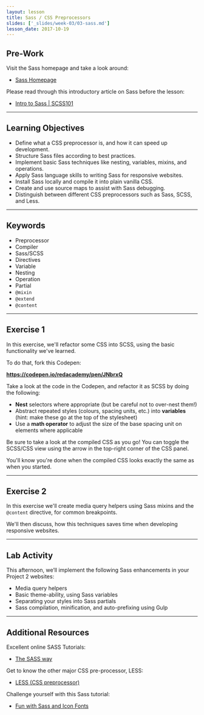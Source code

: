 ```yaml
---
layout: lesson
title: Sass / CSS Preprocessors
slides: ['_slides/week-03/03-sass.md']
lesson_date: 2017-10-19
---
```


## Pre-Work

Visit the Sass homepage and take a look around:

- [Sass Homepage](http://sass-lang.com/guide)

Please read through this introductory article on Sass before the lesson:

- [Intro to Sass | SCSS101](https://codepen.io/sasstantrum/post/intro-to-sass)

---

## Learning Objectives

- Define what a CSS preprocessor is, and how it can speed up development.
- Structure Sass files according to best practices.
- Implement basic Sass techniques like nesting, variables, mixins, and operations.
- Apply Sass language skills to writing Sass for responsive websites.
- Install Sass locally and compile it into plain vanilla CSS.
- Create and use source maps to assist with Sass debugging.
- Distinguish between different CSS preprocessors such as Sass, SCSS, and Less.

---

## Keywords

- Preprocessor
- Compiler
- Sass/SCSS
- Directives
- Variable
- Nesting
- Operation
- Partial
- `@mixin`
- `@extend`
- `@content`

---

## Exercise 1

In this exercise, we'll refactor some CSS into SCSS, using the basic functionality we've learned.

To do that, fork this Codepen:

**https://codepen.io/redacademy/pen/JNbrxQ**

Take a look at the code in the Codepen, and refactor it as SCSS by doing the following:

- **Nest** selectors where appropriate (but be careful not to over-nest them!)
- Abstract repeated styles (colours, spacing units, etc.) into **variables** (hint: make these go at the top of the stylesheet)
- Use a **math operator** to adjust the size of the base spacing unit on elements where applicable 

Be sure to take a look at the compiled CSS as you go! You can toggle the SCSS/CSS view using the arrow in the top-right corner of the CSS panel. 

You'll know you're done when the compiled CSS looks exactly the same as when you started.

---

## Exercise 2

In this exercise we'll create media query helpers using Sass mixins and the `@content` directive, for common breakpoints.

We'll then discuss, how this techniques saves time when developing responsive websites.

---

## Lab Activity

This afternoon, we’ll implement the following Sass enhancements in your Project 2 websites:

- Media query helpers
- Basic theme-ability, using Sass variables
- Separating your styles into Sass partials
- Sass compilation, minification, and auto-prefixing using Gulp

---

## Additional Resources

Excellent online SASS Tutorials:

- [The SASS way](http://thesassway.com/)

Get to know the other major CSS pre-processor, LESS:

- [LESS (CSS preprocessor)](http://lesscss.org/)

Challenge yourself with this Sass tutorial:

- [Fun with Sass and Icon Fonts](http://jaydenseric.com/blog/fun-with-sass-and-font-icons)
